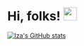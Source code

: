 # Hi, folks! <img src="https://raw.githubusercontent.com/MartinHeinz/MartinHeinz/master/wave.gif" width="30px">







[![Iza's GitHub stats](https://github-readme-stats.vercel.app/api?username=izabsta&?hide=issues)](https://github.com/anuraghazra/github-readme-stats)
